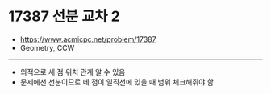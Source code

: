 # 17387 선분 교차 2

- https://www.acmicpc.net/problem/17387
- Geometry, CCW
---
- 외적으로 세 점 위치 관계 알 수 있음
- 문제에선 선분이므로 네 점이 일직선에 있을 때 범위 체크해줘야 함
